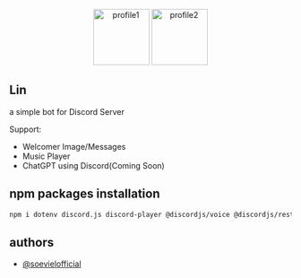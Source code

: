 <p align="center" width="100%">
    <img height="100px" src="https://i.imgur.com/wQFA35d.png" alt="profile1">
    <img height="100px" src="https://assets-global.website-files.com/6257adef93867e50d84d30e2/636e0b5061df29d55a92d945_full_logo_blurple_RGB.svg" alt="profile2">
</p>

## Lin

a simple bot for Discord Server

Support:
- Welcomer Image/Messages
- Music Player
- ChatGPT using Discord(Coming Soon)

## npm packages installation

```bash
npm i dotenv discord.js discord-player @discordjs/voice @discordjs/rest @discordjs/opus @discordjs/builders
```
## authors

- [@soevielofficial](https://github.com/soevielofficial)
